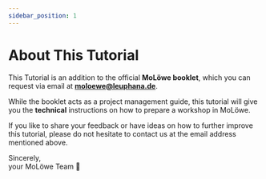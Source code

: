 ```yaml
---
sidebar_position: 1
---
```


# About This Tutorial

This Tutorial is an addition to the official **MoLöwe booklet**, which you can request via email at 
**moloewe@leuphana.de**.

While the booklet acts as a project management guide, this tutorial will give you the **technical** instructions on how to
prepare a workshop in MoLöwe.

If you like to share your feedback or have ideas on how to further improve this tutorial, please do not hesitate to 
contact us at the email address mentioned above.

Sincerely, <br />your MoLöwe Team 🦁